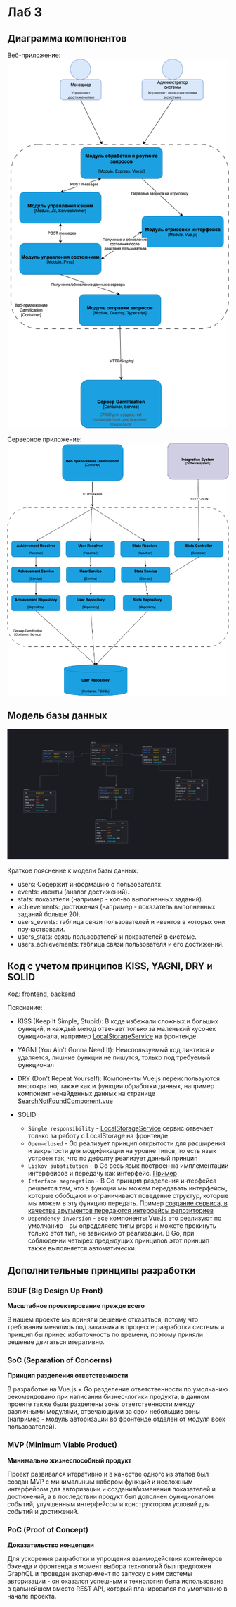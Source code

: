 # Лаб 3

## Диаграмма компонентов

Веб-приложение:
 ![image](../lab2/components.png)

Серверное приложение:
 ![image](./components2.png)

## Модель базы данных

 ![image](./db.jpeg)

  Краткое пояснение к модели базы данных:

- users: Содержит информацию о пользователях.
- events: ивенты (аналог достижений).
- stats: показатели (например - кол-во выполненных заданий).
- achievements: достижения (например - показатель выполненных заданий больше 20).
- users_events: таблица связи пользователей и ивентов в которых они поучаствовали.
- users_stats: связь пользователей и показателей в системе.
- users_achievements: таблица связи пользователя и его достижений.

## Код с учетом принципов KISS, YAGNI, DRY и SOLID

Код: [frontend](https://github.com/Gamification-team-HSE/gamification-frontend), [backend](https://github.com/Gamification-team-HSE/gamification-backend)

Пояснение:

- KISS (Keep It Simple, Stupid): В коде избежали сложных и больших функций, и каждый метод отвечает только за маленький кусочек функционала, например [LocalStorageService](https://github.com/Gamification-team-HSE/gamification-frontend/blob/main/src/services/LocalStorageService.ts) на фронтенде

- YAGNI (You Ain't Gonna Need It): Неиспользуемый код линтится и удаляется, лишние функции не пишутся, только под требуемый функционал

- DRY (Don't Repeat Yourself): Компоненты Vue.js переиспользуются многократно, также как и функции обработки данных, например компонент ненайденных данных на странице [SearchNotFoundComponent.vue](https://github.com/Gamification-team-HSE/gamification-frontend/blob/main/src/components/SearchNotFoundComponent.vue)

- SOLID:
  - `Single responsibility` - [LocalStorageService](https://github.com/Gamification-team-HSE/gamification-frontend/blob/main/src/boot/theme.ts) сервис отвечает только за работу с LocalStorage на фронтенде
  - `Open–closed` - Go реализует принцип открытости для расширения и закрытости для модификации на уровне типов, то есть язык устроен так, что по дефолту реализует данный принцип
  - `Liskov substitution` - в Go весь язык построен на имплементации интерфейсов и передачу как интерфейс. [Пример](https://github.com/Gamification-team-HSE/gamification-backend/blob/95c47419754eb793af49f936af62b5704fd1425e/internal/repositories/cache/auth/repository.go)
  - `Interface segregation` - В Go принцип разделения интерфейса решается тем, что в функции мы можем передавать интерфейсы, которые обобщают и ограничивают поведение структур, которые мы можем в эту функцию передать.
  Пример [создание сервиса, в качестве аругментов передаются интерфейсы репозиториев](https://github.com/Gamification-team-HSE/gamification-backend/blob/95c47419754eb793af49f936af62b5704fd1425e/internal/services/event/service.go#L230)
  - `Dependency inversion` - все компоненты Vue.js это реализуют по умолчанию - вы определяете типы props и можете прокинуть только этот тип, не зависимо от реализации. В Go, при соблюдении четырех предыдущих принципов этот принцип также выполняется автоматически.

## Дополнительные принципы разработки

### BDUF (Big Design Up Front)

 **Масштабное проектирование прежде всего**

В нашем проекте мы приняли решение отказаться, потому что требования менялись под заказчика в процессе разработки системы и принцип бы принес избыточность по времени, поэтому приняли решение двигаться итеративно.

### SoC (Separation of Concerns)

 **Принцип разделения ответственности**

В разработке на Vue.js + Go разделение ответственности по умолчанию рекомендовано при написании бизнес-логики продукта, в данном проекте также были разделены зоны ответственности между различными модулями, отвечающими за свои небольшие зоны (например - модуль авторизации во фронтенде отделен от модуля всех пользователей).

### MVP (Minimum Viable Product)

 **Минимально жизнеспособный продукт**

Проект развивался итеративно и в качестве одного из этапов был создан MVP с минимальным набором функций и несложным интерфейсом для авторизации и создания/изменения показателей и достижений, а в последствии продукт был дополнен функционалом событий, улучшенным интерфейсом и конструктором условий для событий и достижений.

### PoC (Proof of Concept)

 **Доказательство концепции**

Для ускорения разработки и упрощения взаимодействия контейнеров бэкенда и фронтенда в момент выбора технологий был предложен GraphQL и проведен эксперимент по запуску с ним системы авторизации - он оказался успешным и технология была использована в дальнейшем вместо REST API, который планировался по умолчанию в начале проекта.
